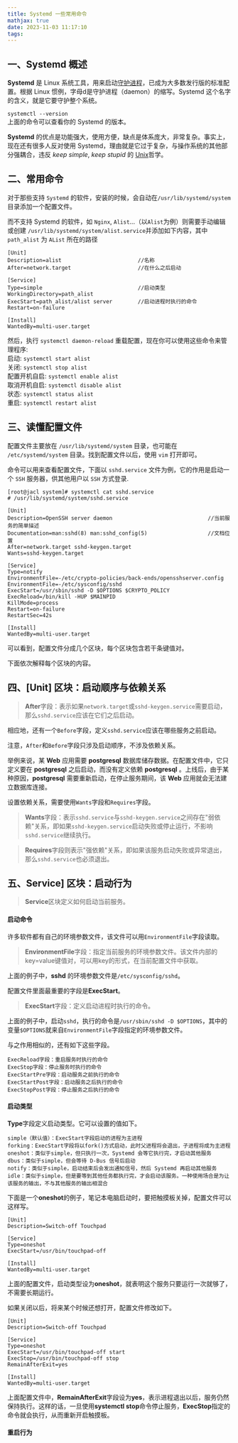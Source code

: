 ```yaml
---
title: Systemd 一些常用命令
mathjax: true
date: 2023-11-03 11:17:10
tags:
---
```

## 一、Systemd 概述
__Systemd__ 是 Linux 系统工具，用来启动[守护进程](https://www.ruanyifeng.com/blog/2016/02/linux-daemon.html)，已成为大多数发行版的标准配置。根据 Linux 惯例，字母d是守护进程（daemon）的缩写。Systemd 这个名字的含义，就是它要守护整个系统。

```systemctl --version```  
上面的命令可以查看你的 Systemd 的版本。

__Systemd__ 的优点是功能强大，使用方便，缺点是体系庞大，非常复杂。事实上，现在还有很多人反对使用 Systemd，理由就是它过于复杂，与操作系统的其他部分强耦合，违反 $keep$ $simple$, $keep$ $stupid$ 的 [Unix](https://www.ruanyifeng.com/blog/2009/06/unix_philosophy.html)哲学。

<!-- ![Alt text](image.png) -->
<!-- （上图为 Systemd 架构图） -->

## 二、常用命令
对于那些支持 ```Systemd``` 的软件，安装的时候，会自动在```/usr/lib/systemd/system```目录添加一个配置文件。  

而不支持 Systemd 的软件，如 ```Nginx```, ```Alist```...（以```Alist```为例）则需要手动编辑或创建 ```/usr/lib/systemd/system/alist.service```并添加如下内容，其中 ```path_alist``` 为 ```AList``` 所在的路径
```shell
[Unit]
Description=alist                        //名称
After=network.target                     //在什么之后启动
 
[Service]
Type=simple                              //启动类型
WorkingDirectory=path_alist              
ExecStart=path_alist/alist server        //启动进程时执行的命令 
Restart=on-failure
 
[Install]
WantedBy=multi-user.target
```


然后，执行 ```systemctl daemon-reload``` 重载配置，现在你可以使用这些命令来管理程序:  
启动: ```systemctl start alist```  
关闭: ```systemctl stop alist```  
配置开机自启: ```systemctl enable alist```  
取消开机自启: ```systemctl disable alist```  
状态: ```systemctl status alist```  
重启: ```systemctl restart alist```  


## 三、读懂配置文件
配置文件主要放在 ```/usr/lib/systemd/system``` 目录，也可能在 ```/etc/systemd/system``` 目录。找到配置文件以后，使用 ```vim``` 打开即可。

命令可以用来查看配置文件，下面以 ```sshd.service``` 文件为例，它的作用是启动一个 ```SSH``` 服务器，供其他用户以 ```SSH``` 方式登录.

```shell
[root@jacl system]# systemctl cat sshd.service
# /usr/lib/systemd/system/sshd.service

[Unit]
Description=OpenSSH server daemon                              //当前服务的简单描述                          
Documentation=man:sshd(8) man:sshd_config(5)                   //文档位置
After=network.target sshd-keygen.target                        
Wants=sshd-keygen.target

[Service]
Type=notify
EnvironmentFile=-/etc/crypto-policies/back-ends/opensshserver.config
EnvironmentFile=-/etc/sysconfig/sshd
ExecStart=/usr/sbin/sshd -D $OPTIONS $CRYPTO_POLICY
ExecReload=/bin/kill -HUP $MAINPID
KillMode=process
Restart=on-failure
RestartSec=42s

[Install]
WantedBy=multi-user.target
```
可以看到，配置文件分成几个区块，每个区块包含若干条键值对。

下面依次解释每个区块的内容。

## 四、[Unit] 区块：启动顺序与依赖关系
> **After**字段：表示如果```network.target```或```sshd-keygen.service```需要启动，那么```sshd.service```应该在它们之后启动。

相应地，还有一个```Before```字段，定义```sshd.service```应该在哪些服务之前启动。

注意，```After```和```Before```字段只涉及启动顺序，不涉及依赖关系。

举例来说，某 **Web** 应用需要 **postgresql** 数据库储存数据。在配置文件中，它只定义要在 **postgresql** 之后启动，而没有定义依赖 **postgresql** 。上线后，由于某种原因，**postgresql** 需要重新启动，在停止服务期间，该 **Web** 应用就会无法建立数据库连接。

设置依赖关系，需要使用```Wants```字段和```Requires```字段。

> **Wants**字段：表示```sshd.service```与```sshd-keygen.service```之间存在"弱依赖"关系，即如果```sshd-keygen.service```启动失败或停止运行，不影响```sshd.service```继续执行。

> **Requires**字段则表示"强依赖"关系，即如果该服务启动失败或异常退出，那么```sshd.service```也必须退出。

## 五、Service] 区块：启动行为
> **Service**区块定义如何启动当前服务。

#### 启动命令
许多软件都有自己的环境参数文件，该文件可以用```EnvironmentFile```字段读取。

> **EnvironmentFile**字段：指定当前服务的环境参数文件。该文件内部的key=value键值对，可以用key的形式，在当前配置文件中获取。

上面的例子中，**sshd** 的环境参数文件是```/etc/sysconfig/sshd```。

配置文件里面最重要的字段是**ExecStart**。

> **ExecStart**字段：定义启动进程时执行的命令。

上面的例子中，启动```sshd```，执行的命令是```/usr/sbin/sshd -D $OPTIONS```，其中的变量```$OPTIONS```就来自```EnvironmentFile```字段指定的环境参数文件。

与之作用相似的，还有如下这些字段。
```shell
ExecReload字段：重启服务时执行的命令
ExecStop字段：停止服务时执行的命令
ExecStartPre字段：启动服务之前执行的命令
ExecStartPost字段：启动服务之后执行的命令
ExecStopPost字段：停止服务之后执行的命令
```

#### 启动类型
**Type**字段定义启动类型。它可以设置的值如下。
```shell
simple（默认值）：ExecStart字段启动的进程为主进程
forking：ExecStart字段将以fork()方式启动，此时父进程将会退出，子进程将成为主进程
oneshot：类似于simple，但只执行一次，Systemd 会等它执行完，才启动其他服务
dbus：类似于simple，但会等待 D-Bus 信号后启动
notify：类似于simple，启动结束后会发出通知信号，然后 Systemd 再启动其他服务
idle：类似于simple，但是要等到其他任务都执行完，才会启动该服务。一种使用场合是为让该服务的输出，不与其他服务的输出相混合
```
下面是一个**oneshot**的例子，笔记本电脑启动时，要把触摸板关掉，配置文件可以这样写。
```shell
[Unit]
Description=Switch-off Touchpad

[Service]
Type=oneshot
ExecStart=/usr/bin/touchpad-off

[Install]
WantedBy=multi-user.target
```
上面的配置文件，启动类型设为**oneshot**，就表明这个服务只要运行一次就够了，不需要长期运行。

如果关闭以后，将来某个时候还想打开，配置文件修改如下。
```shell
[Unit]
Description=Switch-off Touchpad

[Service]
Type=oneshot
ExecStart=/usr/bin/touchpad-off start
ExecStop=/usr/bin/touchpad-off stop
RemainAfterExit=yes

[Install]
WantedBy=multi-user.target
```
上面配置文件中，**RemainAfterExit**字段设为**yes**，表示进程退出以后，服务仍然保持执行。这样的话，一旦使用**systemctl stop**命令停止服务，**ExecStop**指定的命令就会执行，从而重新开启触摸板。

#### 重启行为


